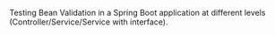 Testing Bean Validation in a Spring Boot application at different levels (Controller/Service/Service with interface).

